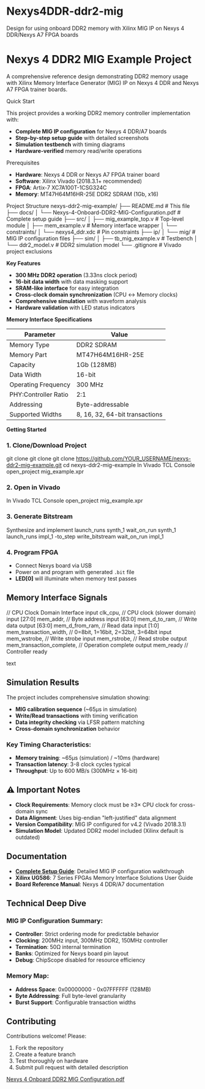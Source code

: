 # Nexys4DDR-ddr2-mig
Design for using onboard DDR2 memory with Xilinx MIG IP on Nexys 4 DDR/Nexys A7 FPGA boards

# Nexys 4 DDR2 MIG Example Project

A comprehensive reference design demonstrating DDR2 memory usage with Xilinx Memory Interface Generator (MIG) IP on Nexys 4 DDR and Nexys A7 FPGA trainer boards.

 Quick Start

This project provides a working DDR2 memory controller implementation with:
- **Complete MIG IP configuration** for Nexys 4 DDR/A7 boards
- **Step-by-step setup guide** with detailed screenshots
- **Simulation testbench** with timing diagrams
- **Hardware-verified** memory read/write operations

Prerequisites

- **Hardware**: Nexys 4 DDR or Nexys A7 FPGA trainer board
- **Software**: Xilinx Vivado (2018.3.1+ recommended)
- **FPGA**: Artix-7 XC7A100T-1CSG324C
- **Memory**: MT47H64M16HR-25E DDR2 SDRAM (1Gb, x16)

Project Structure
nexys-ddr2-mig-example/
├── README.md # This file
├── docs/
│ └── Nexys-4-Onboard-DDR2-MIG-Configuration.pdf # Complete setup guide
├── src/
│ ├── mig_example_top.v # Top-level module
│ ├── mem_example.v # Memory interface wrapper
│ └── constraints/
│ └── nexys4_ddr.xdc # Pin constraints
├── ip/
│ └── mig/ # MIG IP configuration files
├── sim/
│ ├── tb_mig_example.v # Testbench
│ └── ddr2_model.v # DDR2 simulation model
└── .gitignore # Vivado project exclusions


 **Key Features**

- **300 MHz DDR2 operation** (3.33ns clock period)
- **16-bit data width** with data masking support
- **SRAM-like interface** for easy integration
- **Cross-clock domain synchronization** (CPU ↔ Memory clocks)
- **Comprehensive simulation** with waveform analysis
- **Hardware validation** with LED status indicators

 **Memory Interface Specifications**

| Parameter | Value |
|-----------|-------|
| Memory Type | DDR2 SDRAM |
| Memory Part | MT47H64M16HR-25E |
| Capacity | 1Gb (128MB) |
| Data Width | 16-bit |
| Operating Frequency | 300 MHz |
| PHY:Controller Ratio | 2:1 |
| Addressing | Byte-addressable |
| Supported Widths | 8, 16, 32, 64-bit transactions |

 **Getting Started**

### **1. Clone/Download Project**
git clone git clone git clone https://github.com/YOUR_USERNAME/nexys-ddr2-mig-example.git
cd nexys-ddr2-mig-example
In Vivado TCL Console
open_project mig_example.xpr

### **2. Open in Vivado**
In Vivado TCL Console
open_project mig_example.xpr

### **3. Generate Bitstream**
Synthesize and implement
launch_runs synth_1
wait_on_run synth_1
launch_runs impl_1 -to_step write_bitstream
wait_on_run impl_1

### **4. Program FPGA**
- Connect Nexys board via USB
- Power on and program with generated `.bit` file
- **LED[0]** will illuminate when memory test passes

##  **Memory Interface Signals**

// CPU Clock Domain Interface
input clk_cpu, // CPU clock (slower domain)
input [27:0] mem_addr, // Byte address
input [63:0] mem_d_to_ram, // Write data
output [63:0] mem_d_from_ram, // Read data
input [1:0] mem_transaction_width, // 0=8bit, 1=16bit, 2=32bit, 3=64bit
input mem_wstrobe, // Write strobe
input mem_rstrobe, // Read strobe
output mem_transaction_complete, // Operation complete
output mem_ready // Controller ready

text

## **Simulation Results**

The project includes comprehensive simulation showing:
- **MIG calibration sequence** (~65μs in simulation)
- **Write/Read transactions** with timing verification
- **Data integrity checking** via LFSR pattern matching
- **Cross-domain synchronization** behavior

### **Key Timing Characteristics:**
- **Memory training**: ~65μs (simulation) / ~10ms (hardware)
- **Transaction latency**: 3-8 clock cycles typical
- **Throughput**: Up to 600 MB/s (300MHz × 16-bit)

## ⚠ **Important Notes**

- **Clock Requirements**: Memory clock must be ≥3× CPU clock for cross-domain sync
- **Data Alignment**: Uses big-endian "left-justified" data alignment
- **Version Compatibility**: MIG IP configured for v4.2 (Vivado 2018.3.1)
- **Simulation Model**: Updated DDR2 model included (Xilinx default is outdated)



##  **Documentation**

- **[Complete Setup Guide](docs/Nexys-4-Onboard-DDR2-MIG-Configuration.pdf)**: Detailed MIG IP configuration walkthrough
- **Xilinx UG586**: 7 Series FPGAs Memory Interface Solutions User Guide
- **Board Reference Manual**: Nexys 4 DDR/A7 documentation

##  **Technical Deep Dive**

### **MIG IP Configuration Summary:**
- **Controller**: Strict ordering mode for predictable behavior
- **Clocking**: 200MHz input, 300MHz DDR2, 150MHz controller
- **Termination**: 50Ω internal termination
- **Banks**: Optimized for Nexys board pin layout
- **Debug**: ChipScope disabled for resource efficiency

### **Memory Map:**
- **Address Space**: 0x00000000 - 0x07FFFFFF (128MB)
- **Byte Addressing**: Full byte-level granularity
- **Burst Support**: Configurable transaction widths

##  **Contributing**

Contributions welcome! Please:
1. Fork the repository
2. Create a feature branch
3. Test thoroughly on hardware
4. Submit pull request with detailed description

[Nexys 4 Onboard DDR2 MIG Configuration.pdf](https://github.com/user-attachments/files/22323161/Nexys.4.Onboard.DDR2.MIG.Configuration.pdf)





